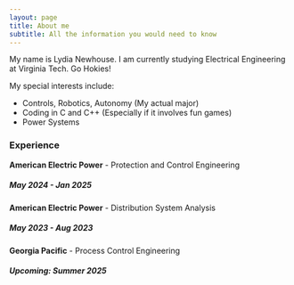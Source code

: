 ```yaml
---
layout: page
title: About me
subtitle: All the information you would need to know
---
```


My name is Lydia Newhouse. I am currently studying Electrical Engineering at Virginia Tech. Go Hokies!

My special interests include:

- Controls, Robotics, Autonomy (My actual major)
- Coding in C and C++ (Especially if it involves fun games)
- Power Systems

### Experience

**American Electric Power** - Protection and Control Engineering
##### May 2024 - Jan 2025

  
**American Electric Power** - Distribution System Analysis
##### May 2023 - Aug 2023


**Georgia Pacific** - Process Control Engineering
##### Upcoming: Summer 2025

